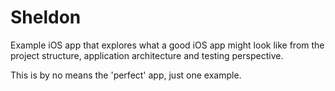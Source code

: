 Sheldon
=======

Example iOS app that explores what a good iOS app might look like from the project structure, application architecture and testing perspective.

This is by no means the 'perfect' app, just one example.